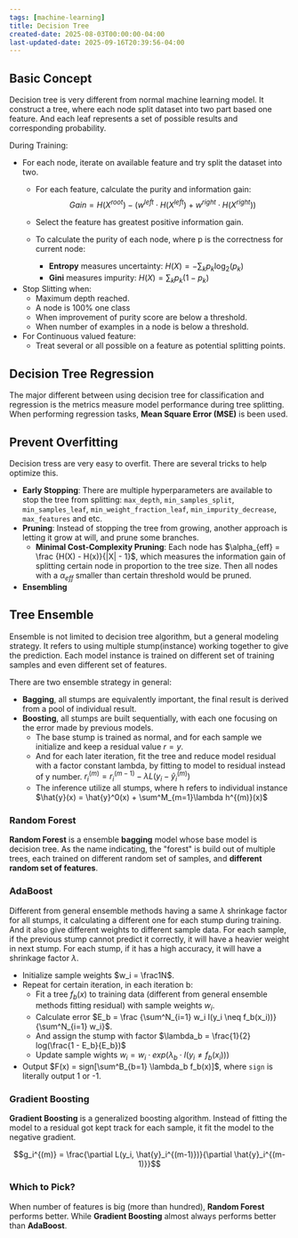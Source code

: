 ```yaml
---
tags: [machine-learning]
title: Decision Tree
created-date: 2025-08-03T00:00:00-04:00
last-updated-date: 2025-09-16T20:39:56-04:00
---
```


## Basic Concept

Decision tree is very different from normal machine learning model. It construct a tree, where each node split dataset into two part based one feature. And each leaf represents a set of possible results and corresponding probability.

During Training:

- For each node, iterate on available feature and try split the dataset into two.
	- For each feature, calculate the purity and information gain:
	  $$ Gain = H(X^{root}) - (w^{left} \cdot H(X^{left}) + w^{right} \cdot H(X^{right}) )$$

	- Select the feature has greatest positive information gain.
	- To calculate the purity of each node, where p is the correctness for current node:
		- **Entropy** measures uncertainty: $H(X) = - \sum_k p_k \log_2(p_k)$
		- **Gini** measures impurity: $H(X) = \sum_k p_k(1 - p_k)$
- Stop Slitting when:
	- Maximum depth reached.
	- A node is 100% one class
	- When improvement of purity score are below a threshold.
	- When number of examples in a node is below a threshold.
- For Continuous valued feature:
	- Treat several or all possible on a feature as potential splitting points.

## Decision Tree Regression

The major different between using decision tree for classification and regression is the metrics measure model performance during tree splitting. When performing regression tasks, **Mean Square Error (MSE)** is been used.

## Prevent Overfitting

Decision tress are very easy to overfit. There are several tricks to help optimize this.

- **Early Stopping**: There are multiple hyperparameters are available to stop the tree from splitting: `max_depth`, `min_samples_split`, `min_samples_leaf`, `min_weight_fraction_leaf`, `min_impurity_decrease`, `max_features` and etc.
- **Pruning**: Instead of stopping the tree from growing, another approach is letting it grow at will, and prune some branches.
	- **Minimal Cost-Complexity Pruning**: Each node has $\alpha_{eff} = \frac {H(X) - H(x)}{|X| - 1}$, which measures the information gain of splitting certain node in proportion to the tree size. Then all nodes with a $\alpha_{eff}$ smaller than certain threshold would be pruned.
- **Ensembling**

## Tree Ensemble

Ensemble is not limited to decision tree algorithm, but a general modeling strategy. It refers to using multiple stump(instance) working together to give the prediction. Each model instance is trained on different set of training samples and even different set of features.

There are two ensemble strategy in general:

- **Bagging**, all stumps are equivalently important, the final result is derived from a pool of individual result.
- **Boosting**, all stumps are built sequentially, with each one focusing on the error made by previous models.
	- The base stump is trained as normal, and for each sample we initialize and keep a residual value $r = y$.
	- And for each later iteration, fit the tree and reduce model residual with a factor constant lambda, by fitting to model to residual instead of y number. $r_i^{(m)} = r_i^{(m-1)} - \lambda L(y_i - \hat{y}_i^{(m)})$
	- The inference utilize all stumps, where h refers to individual instance $\hat{y}(x) = \hat{y}^0(x) + \sum^M_{m=1}\lambda h^{(m)}(x)$

### Random Forest

**Random Forest** is a ensemble **bagging** model whose base model is decision tree. As the name indicating, the "forest" is build out of multiple trees, each trained on different random set of samples, and **different random set of features**.

### AdaBoost

Different from general ensemble methods having a same $\lambda$ shrinkage factor for all stumps, it calculating a different one for each stump during training. And it also give different weights to different sample data. For each sample, if the previous stump cannot predict it correctly, it will have a heavier weight in next stump. For each stump, if it has a high accuracy, it will have a shrinkage factor $\lambda$.

- Initialize sample weights $w_i = \frac1N$.
- Repeat for certain iteration, in each iteration b:
	- Fit a tree $f_b(x)$ to training data (different from general ensemble methods fitting residual) with sample weights $w_i$.
	- Calculate error $E_b = \frac {\sum^N_{i=1} w_i I(y_i \neq f_b(x_i))}{\sum^N_{i=1} w_i}$.
	- And assign the stump with factor $\lambda_b = \frac{1}{2} log(\frac{1 - E_b}{E_b})$
	- Update sample wights $w_i = w_i \cdot exp(\lambda_b \cdot I(y_i \neq f_b(x_i)))$
- Output $F(x) = sign[\sum^B_{b=1} \lambda_b f_b(x)]$, where `sign` is literally output 1 or -1.

### Gradient Boosting

**Gradient Boosting** is a generalized boosting algorithm. Instead of fitting the model to a residual got kept track for each sample, it fit the model to the negative gradient.

$$g_i^{(m)} = \frac{\partial L(y_i, \hat{y}_i^{(m-1)})}{\partial \hat{y}_i^{(m-1)}}$$

### Which to Pick?

When number of features is big (more than hundred), **Random Forest** performs better. While **Gradient Boosting** almost always performs better than **AdaBoost**.